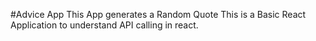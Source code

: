 #Advice App
This App generates a Random Quote
This is a Basic React Application to understand API calling in react.
